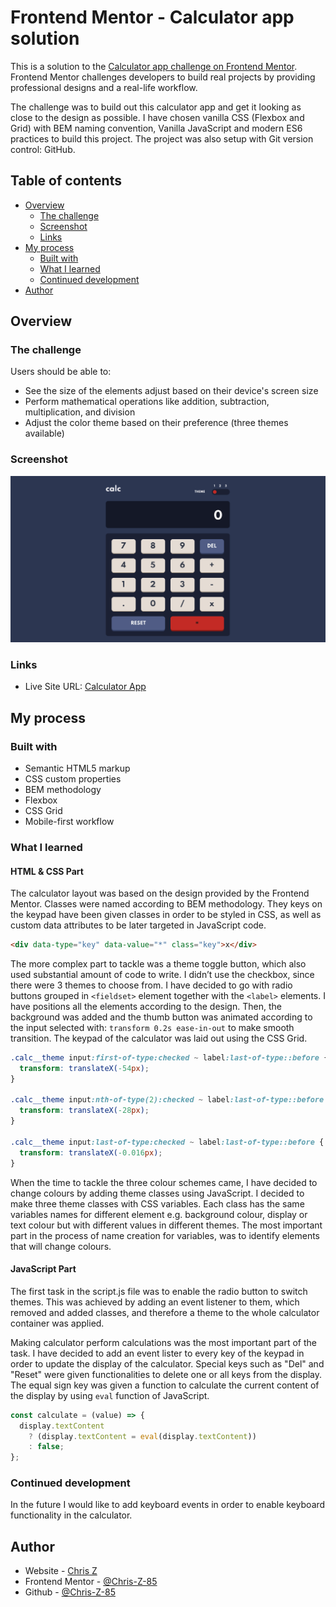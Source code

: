 # Frontend Mentor - Calculator app solution

This is a solution to the [Calculator app challenge on Frontend Mentor](https://www.frontendmentor.io/challenges/calculator-app-9lteq5N29). Frontend Mentor challenges developers to build real projects by providing professional designs and a real-life workflow.

The challenge was to build out this calculator app and get it looking as close to the design as possible. I have chosen vanilla CSS (Flexbox and Grid) with BEM naming convention, Vanilla JavaScript and modern ES6 practices to build this project. The project was also setup with Git version control: GitHub.

## Table of contents

- [Overview](#overview)
  - [The challenge](#the-challenge)
  - [Screenshot](#screenshot)
  - [Links](#links)
- [My process](#my-process)
  - [Built with](#built-with)
  - [What I learned](#what-i-learned)
  - [Continued development](#continued-development)
- [Author](#author)

## Overview

### The challenge

Users should be able to:

- See the size of the elements adjust based on their device's screen size
- Perform mathematical operations like addition, subtraction, multiplication, and division
- Adjust the color theme based on their preference (three themes available)

### Screenshot

![](./calc.png)

### Links

- Live Site URL: [Calculator App](https://calc-chris-z.netlify.app/)

## My process

### Built with

- Semantic HTML5 markup
- CSS custom properties
- BEM methodology
- Flexbox
- CSS Grid
- Mobile-first workflow

### What I learned

#### HTML & CSS Part

The calculator layout was based on the design provided by the Frontend Mentor. Classes were named according to BEM methodology. They keys on the keypad have been given classes in order to be styled in CSS, as well as custom data attributes to be later targeted in JavaScript code.

```html
<div data-type="key" data-value="*" class="key">x</div>
```

The more complex part to tackle was a theme toggle button, which also used substantial amount of code to write. I didn’t use the checkbox, since there were 3 themes to choose from. I have decided to go with radio buttons grouped in `<fieldset>` element together with the `<label>` elements. I have positions all the elements according to the design. Then, the background was added and the thumb button was animated according to the input selected with: `transform 0.2s ease-in-out` to make smooth transition. The keypad of the calculator was laid out using the CSS Grid.

```css
.calc__theme input:first-of-type:checked ~ label:last-of-type::before {
  transform: translateX(-54px);
}

.calc__theme input:nth-of-type(2):checked ~ label:last-of-type::before {
  transform: translateX(-28px);
}

.calc__theme input:last-of-type:checked ~ label:last-of-type::before {
  transform: translateX(-0.016px);
}
```

When the time to tackle the three colour schemes came, I have decided to change colours by adding theme classes using JavaScript. I decided to make three theme classes with CSS variables. Each class has the same variables names for different element e.g. background colour, display or text colour but with different values in different themes. The most important part in the process of name creation for variables, was to identify elements that will change colours.

#### JavaScript Part

The first task in the script.js file was to enable the radio button to switch themes. This was achieved by adding an event listener to them, which removed and added classes, and therefore a theme to the whole calculator container was applied.

Making calculator perform calculations was the most important part of the task. I have decided to add an event lister to every key of the keypad in order to update the display of the calculator. Special keys such as "Del" and "Reset" were given functionalities to delete one or all keys from the display. The equal sign key was given a function to calculate the current content of the display by using `eval` function of JavaScript.

```js
const calculate = (value) => {
  display.textContent
    ? (display.textContent = eval(display.textContent))
    : false;
};
```

### Continued development

In the future I would like to add keyboard events in order to enable keyboard functionality in the calculator.

## Author

- Website - [Chris Z](https://www.chris-z.dev)
- Frontend Mentor - [@Chris-Z-85](https://www.frontendmentor.io/profile/Chris-Z-85)
- Github - [@Chris-Z-85](https://github.com/Chris-Z-85)
